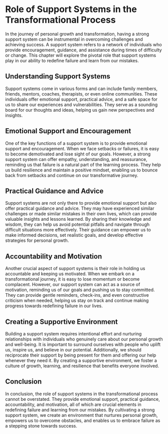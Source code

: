 Role of Support Systems in the Transformational Process
================================================================

In the journey of personal growth and transformation, having a strong support system can be instrumental in overcoming challenges and achieving success. A support system refers to a network of individuals who provide encouragement, guidance, and assistance during times of difficulty or change. This chapter will explore the pivotal role that support systems play in our ability to redefine failure and learn from our mistakes.

Understanding Support Systems
-----------------------------

Support systems come in various forms and can include family members, friends, mentors, coaches, therapists, or even online communities. These individuals offer emotional support, practical advice, and a safe space for us to share our experiences and vulnerabilities. They serve as a sounding board for our thoughts and ideas, helping us gain new perspectives and insights.

Emotional Support and Encouragement
-----------------------------------

One of the key functions of a support system is to provide emotional support and encouragement. When we face setbacks or failures, it is easy to become demotivated and lose sight of our goals. However, a strong support system can offer empathy, understanding, and reassurance, reminding us that failure is a natural part of the learning process. They help us build resilience and maintain a positive mindset, enabling us to bounce back from setbacks and continue on our transformative journey.

Practical Guidance and Advice
-----------------------------

Support systems are not only there to provide emotional support but also offer practical guidance and advice. They may have experienced similar challenges or made similar mistakes in their own lives, which can provide valuable insights and lessons learned. By sharing their knowledge and wisdom, they can help us avoid potential pitfalls and navigate through difficult situations more effectively. Their guidance can empower us to make informed decisions, set realistic goals, and develop effective strategies for personal growth.

Accountability and Motivation
-----------------------------

Another crucial aspect of support systems is their role in holding us accountable and keeping us motivated. When we embark on a transformational journey, it is easy to lose momentum or become complacent. However, our support system can act as a source of motivation, reminding us of our goals and pushing us to stay committed. They can provide gentle reminders, check-ins, and even constructive criticism when needed, helping us stay on track and continue making progress towards redefining failure in our lives.

Creating a Supportive Environment
---------------------------------

Building a support system requires intentional effort and nurturing relationships with individuals who genuinely care about our personal growth and well-being. It is important to surround ourselves with people who uplift us, inspire us, and believe in our potential. Additionally, we should reciprocate their support by being present for them and offering our help whenever they need it. By creating a supportive environment, we foster a culture of growth, learning, and resilience that benefits everyone involved.

Conclusion
----------

In conclusion, the role of support systems in the transformational process cannot be overstated. They provide emotional support, practical guidance, accountability, and motivation, all of which are crucial elements in redefining failure and learning from our mistakes. By cultivating a strong support system, we create an environment that nurtures personal growth, empowers us to overcome obstacles, and enables us to embrace failure as a stepping stone towards success.
